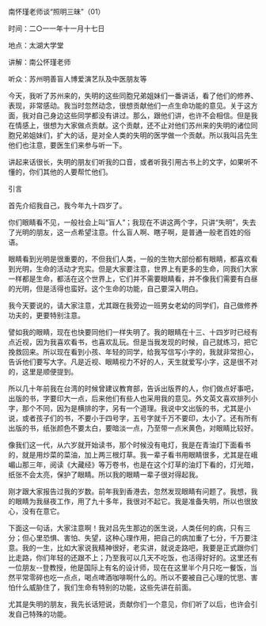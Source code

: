 
南怀瑾老师谈“照明三昧”（01）

时间：二○一一年十一月十七日

地点：太湖大学堂

讲解：南公怀瑾老师

听众：苏州明善盲人博爱演艺队及中医朋友等

今天，我听了苏州来的，失明的这些同胞兄弟姐妹们一番讲话，看了他们的修养、表现，非常感动。我当时忽然动念，很想贡献他们一点生命功能的意见。关于这方面，我对自己身边这些同学都没有讲过。那么，跟他们讲，也许不会相信。但是我在情感上，很想为大家做点贡献。这个贡献，还不止对他们苏州来的失明的诸位同胞兄弟姐妹们，扩大的话，是对全人类的失明的医学做一个贡献。所以我叫吕先生他们也注意，要医生们来参与听一下。

讲起来话很长，失明的朋友们听我的口音，或者听我引用古书上的文字，如果听不懂的，你们其他的人要帮忙他们。

引言

首先介绍我自己，我今年九十四岁了。

你们眼睛看不见，一般社会上叫“盲人”；我现在不讲这两个字，只讲“失明”，失去了光明的朋友，这一点希望注意。什么盲人啊、瞎子啊，是普通一般老百姓的俗语。

眼睛看到光明是很重要的，不但我们人类，一般的生物大部份都有眼睛，都喜欢看到光明，生命的活动才充实。但是大家要注意，世界上有更多的生命，同我们大家一样都是生命，都活在这个世界上，它们并不需要眼睛看，并不像我们需要有白昼的光明，但是活得也蛮好。这个生命的功能，自己要深入明白。

我今天要说的，请大家注意，尤其跟在我旁边一班男女老幼的同学们，自己做修养功夫的，更要特别注意。

譬如我的眼睛，现在也快要同他们一样失明了。我的眼睛在十三、十四岁时已经有点近视，因为我喜欢看书，也喜欢乱玩。但是当我发现的时候，自己就练习，把它挽救回来。所以现在看到小孩、年轻的同学，给我写信写小字的，我就非常担心，告诉他们要写大字。凡是近视、眼睛视力不好的人，天生就爱写小字，这是很不对的，这里是顺便提到。

所以几十年前我在台湾的时候曾建议教育部，告诉出版界的人，你们做点好事吧，出版的书，字要印大一点，后来他们有些人也采用我的意见。外文英文喜欢排列小字，那个不同，因为是横排的字，另有一个道理。我说中文出版的书，尤其是小说，或者孩子们的书，不要小于四号字，五号字就千万不要印，太小了。还有所有出版的书，纸张颜色不要太白，要暗淡一点，乃至带一点米黄色，对眼睛比较好。

像我们这一代，从六岁就开始读书，那个时候没有电灯，我是在青油灯下面看书的，就是用炒菜的菜油，加上两三根灯草。我一辈子看书用眼睛很多，尤其是在峨嵋山那三年，阅读《大藏经》等万卷书，也是在这个灯草的油灯下看的，灯光暗，纸张不会太亮，保护了眼睛。所以我的眼睛一辈子很对得起我。

刚才跟大家报告过我的岁数。前年我到香港去，忽然发现眼睛有问题了。我想，我的眼睛为我昼夜工作，用了九十多年，我很对不起它。我是准备失明，所以也很放心，没有在意它。

下面这一句话，大家注意啊！我对吕先生那边的医生说，人类任何的病，只有三分；但心里恐惧、害怕、失望，这种心理作用，把自己的病加重了七分，千万要注意。我的一生，比如大家说我精神很好，老实讲，就说走路吧，我要是正式跟你们比走路，你们年轻的还跟不上；乃至我可以几天不吃饭，也活得好好的。这里还有一位朋友--登教授，他是国际上有名的设计师，现在在这里半个月只吃一餐饭，当然平常零碎也吃一点点，喝点啤酒咖啡啊什么的。所以不要被自己心理的忧思、害怕什么威胁住了，我们生命有特别的功能，这些先讲在前面。

尤其是失明的朋友，我先长话短说，贡献你们一个意见，你们听了以后，也许会引发自己特殊的功能。